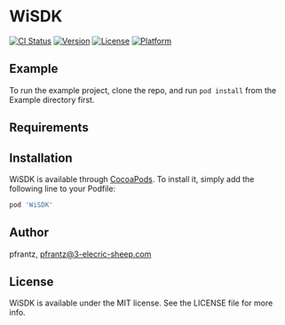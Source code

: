 # WiSDK

[![CI Status](https://img.shields.io/travis/pfrantz/WiSDK.svg?style=flat)](https://travis-ci.org/pfrantz/WiSDK)
[![Version](https://img.shields.io/cocoapods/v/WiSDK.svg?style=flat)](https://cocoapods.org/pods/WiSDK)
[![License](https://img.shields.io/cocoapods/l/WiSDK.svg?style=flat)](https://cocoapods.org/pods/WiSDK)
[![Platform](https://img.shields.io/cocoapods/p/WiSDK.svg?style=flat)](https://cocoapods.org/pods/WiSDK)

## Example

To run the example project, clone the repo, and run `pod install` from the Example directory first.

## Requirements

## Installation

WiSDK is available through [CocoaPods](https://cocoapods.org). To install
it, simply add the following line to your Podfile:

```ruby
pod 'WiSDK'
```

## Author

pfrantz, pfrantz@3-elecric-sheep.com

## License

WiSDK is available under the MIT license. See the LICENSE file for more info.
